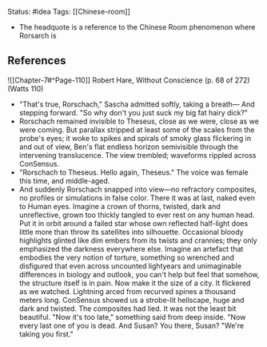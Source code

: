 Status: #idea
Tags: [[Chinese-room]]

* The headquote is a reference to the Chinese Room phenomenon where Rorsarch is 

## References

![[Chapter-7#^Page-110]]
 Robert Hare, Without Conscience (p. 68 of 272) (Watts 110)
* "That's true, Rorschach," Sascha admitted softly, taking a breath— And stepping forward. "So why don't you just suck my big fat hairy dick?"
* Rorschach remained invisible to Theseus, close as we were, close as we were coming. But parallax
stripped at least some of the scales from the probe's eyes; it woke to spikes and spirals of smoky glass flickering in and out of view, Ben's flat endless horizon semivisible through the intervening
translucence. The view trembled; waveforms rippled across ConSensus.
* "Rorschach to Theseus. Hello again, Theseus." The voice was female this time, and middle-aged.
* And suddenly Rorschach snapped into view—no refractory composites, no profiles or simulations in false color. There it was at last, naked even to Human eyes.
Imagine a crown of thorns, twisted, dark and unreflective, grown too thickly tangled to ever rest on
any human head. Put it in orbit around a failed star whose own reflected half-light does little more
than throw its satellites into silhouette. Occasional bloody highlights glinted like dim embers from its twists and crannies; they only emphasized the darkness everywhere else.
Imagine an artefact that embodies the very notion of torture, something so wrenched and disfigured that even across uncounted lightyears and unimaginable differences in biology and outlook, you can't help but feel that somehow, the structure itself is in pain.
Now make it the size of a city. It flickered as we watched. Lightning arced from recurved spines a thousand meters long. ConSensus showed us a strobe-lit hellscape, huge and dark and twisted. The composites had lied. It was not the least bit beautiful.
"Now it's too late," something said from deep inside. "Now every last one of you is dead. And Susan? You there, Susan? "We're taking you first."